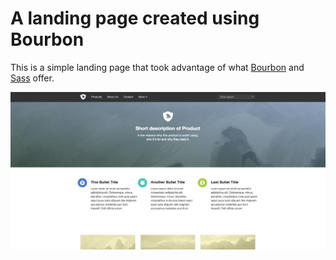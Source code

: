 # A landing page created using Bourbon

This is a simple landing page that took advantage of what [Bourbon](https://bourbon.io/) and [Sass](https://sass-lang.com/) offer.

![Alt text](screenshot.png "Screen shot")
